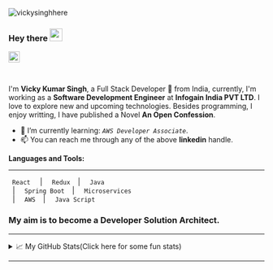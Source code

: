 <p align="left"> <img src="https://komarev.com/ghpvc/?username=vickysinghhere&label=Profile%20views&color=0e75b6&style=flat" alt="vickysinghhere" /> </p>

### Hey there <img src="https://media.giphy.com/media/hvRJCLFzcasrR4ia7z/giphy.gif" width="25px">

<a href="https://www.linkedin.com/in/vickysinghhere/">
  <img align="left" alt="Umang's LinkdeIN" width="22px" src="https://cdn.jsdelivr.net/npm/simple-icons@v3/icons/linkedin.svg" />
</a>
</br>
</br>
</br>

I'm **Vicky Kumar Singh**, a Full Stack Developer 🚀 from India, currently, I'm working as a **Software Development Engineer** at **Infogain India PVT LTD**. I love to explore new and upcoming technologies. Besides programming, I enjoy writting, I have published a Novel **An Open Confession**.

- 🌱 I’m currently learning: _```AWS Developer Associate```_.
- 📫 You can reach me through any of the above **linkedin** handle.


**Languages and Tools:**  
***

<code> React </code> &nbsp; | &nbsp;
<code> Redux </code>&nbsp; | &nbsp;
<code> Java </code>&nbsp; | &nbsp;
<code> Spring Boot </code>&nbsp; | &nbsp;
<code> Microservices </code>&nbsp; | &nbsp;
<code> AWS </code>&nbsp; | &nbsp;
<code> Java Script </code>

### My aim is to become a Developer Solution Architect.

***
<details>
<summary>📈 My GitHub Stats(Click here for some fun stats)</summary>
  </br>
  <p><img align="center" src="https://github-readme-stats.vercel.app/api/top-langs?username=vickysinghhere&show_icons=true&locale=en&layout=compact&theme=gotham" alt="vickysinghhere" /></p>
  </br>
  <p>&nbsp;<img align="center" src="https://github-readme-stats.vercel.app/api?username=vickysinghhere&show_icons=true&locale=en&theme=gotham" alt="vickysinghhere" /></p>
</details>

***

